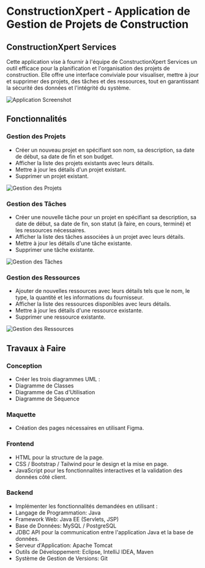 # ConstructionXpert - Application de Gestion de Projets de Construction

## ConstructionXpert Services
Cette application vise à fournir à l'équipe de ConstructionXpert Services un outil efficace pour la planification et l'organisation des projets de construction. Elle offre une interface conviviale pour visualiser, mettre à jour et supprimer des projets, des tâches et des ressources, tout en garantissant la sécurité des données et l'intégrité du système.

![Application Screenshot](https://maghreb.simplonline.co/_next/image?url=https%3A%2F%2Fsimplonline-v3-prod.s3.eu-west-3.amazonaws.com%2Fmedia%2Fimage%2Fjpg%2F8678865-664766cb6ff27135800827.jpg&w=1280&q=75)

## Fonctionnalités

### Gestion des Projets
- Créer un nouveau projet en spécifiant son nom, sa description, sa date de début, sa date de fin et son budget.
- Afficher la liste des projets existants avec leurs détails.
- Mettre à jour les détails d'un projet existant.
- Supprimer un projet existant.

![Gestion des Projets](url-to-project-management-screenshot)

### Gestion des Tâches
- Créer une nouvelle tâche pour un projet en spécifiant sa description, sa date de début, sa date de fin, son statut (à faire, en cours, terminé) et les ressources nécessaires.
- Afficher la liste des tâches associées à un projet avec leurs détails.
- Mettre à jour les détails d'une tâche existante.
- Supprimer une tâche existante.

![Gestion des Tâches](url-to-task-management-screenshot)

### Gestion des Ressources
- Ajouter de nouvelles ressources avec leurs détails tels que le nom, le type, la quantité et les informations du fournisseur.
- Afficher la liste des ressources disponibles avec leurs détails.
- Mettre à jour les détails d'une ressource existante.
- Supprimer une ressource existante.

![Gestion des Ressources](url-to-resource-management-screenshot)

## Travaux à Faire

### Conception
- Créer les trois diagrammes UML :
 - Diagramme de Classes
 - Diagramme de Cas d'Utilisation
 - Diagramme de Séquence

### Maquette
- Création des pages nécessaires en utilisant Figma.

### Frontend
- HTML pour la structure de la page.
- CSS / Bootstrap / Tailwind pour le design et la mise en page.
- JavaScript pour les fonctionnalités interactives et la validation des données côté client.

### Backend
- Implémenter les fonctionnalités demandées en utilisant :
 - Langage de Programmation: Java
 - Framework Web: Java EE (Servlets, JSP)
 - Base de Données: MySQL / PostgreSQL
 - JDBC API pour la communication entre l'application Java et la base de données.
 - Serveur d'Application: Apache Tomcat
- Outils de Développement: Eclipse, IntelliJ IDEA, Maven
- Système de Gestion de Versions: Git
